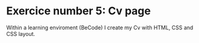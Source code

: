 # Exercice number 5: Cv page  
Within a learning enviroment (BeCode) I create my Cv with HTML, CSS and CSS layout.  

